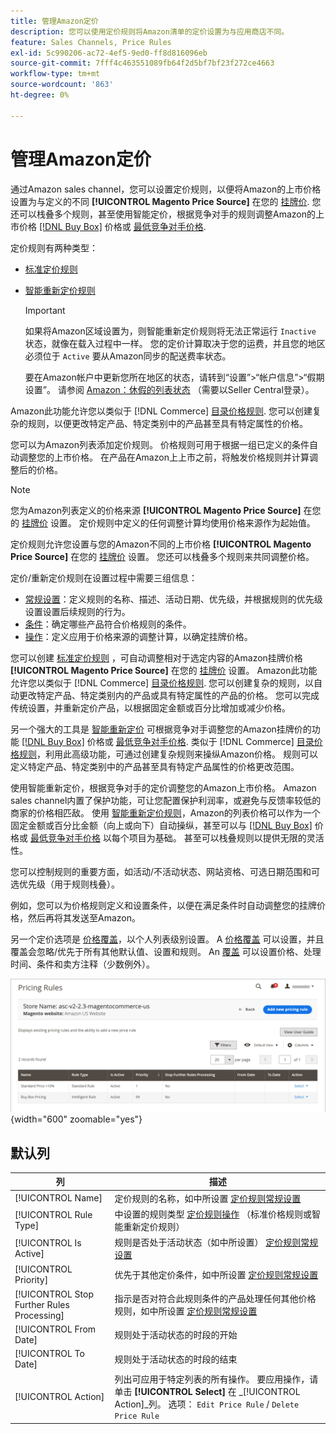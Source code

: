 ```yaml
---
title: 管理Amazon定价
description: 您可以使用定价规则将Amazon清单的定价设置为与应用商店不同。
feature: Sales Channels, Price Rules
exl-id: 5c990206-ac72-4ef5-9ed0-ff8d816096eb
source-git-commit: 7fff4c463551089fb64f2d5bf7bf23f272ce4663
workflow-type: tm+mt
source-wordcount: '863'
ht-degree: 0%

---
```


# 管理Amazon定价

通过Amazon sales channel，您可以设置定价规则，以便将Amazon的上市价格设置为与定义的不同 **[!UICONTROL Magento Price Source]** 在您的 [挂牌价](./listing-price.md). 您还可以栈叠多个规则，甚至使用智能定价，根据竞争对手的规则调整Amazon的上市价格 [[!DNL Buy Box]](./buy-box-competitor-pricing.md) 价格或 [最低竞争对手价格](./lowest-competitor-pricing.md).

定价规则有两种类型：

- [标准定价规则](./standard-price-rules.md)
- [智能重新定价规则](./intelligent-repricing-rules.md)

  >[!IMPORTANT]
  >
  >如果将Amazon区域设置为，则智能重新定价规则将无法正常运行 `Inactive` 状态，就像在载入过程中一样。 您的定价计算取决于您的运费，并且您的地区必须位于 `Active` 要从Amazon同步的配送费率状态。
  >
  >要在Amazon帐户中更新您所在地区的状态，请转到“设置”>“帐户信息”>“假期设置”。 请参阅 [Amazon：休假的列表状态](https://sellercentral.amazon.com/gp/help/help.html?itemID=200135620) （需要以Seller Central登录）。

Amazon此功能允许您以类似于 [!DNL Commerce] [目录价格规则](https://experienceleague.adobe.com/docs/commerce-admin/catalog/products/pricing/pricing-advanced.html). 您可以创建复杂的规则，以便更改特定产品、特定类别中的产品甚至具有特定属性的价格。

您可以为Amazon列表添加定价规则。 价格规则可用于根据一组已定义的条件自动调整您的上市价格。 在产品在Amazon上上市之前，将触发价格规则并计算调整后的价格。

>[!NOTE]
>
>您为Amazon列表定义的价格来源 **[!UICONTROL Magento Price Source]** 在您的 [挂牌价](./listing-price.md) 设置。 定价规则中定义的任何调整计算均使用价格来源作为起始值。

定价规则允许您设置与您的Amazon不同的上市价格 **[!UICONTROL Magento Price Source]** 在您的 [挂牌价](./listing-price.md) 设置。 您还可以栈叠多个规则来共同调整价格。

定价/重新定价规则在设置过程中需要三组信息：

- [常规设置](./pricing-rule-general-settings.md)：定义规则的名称、描述、活动日期、优先级，并根据规则的优先级设置设置后续规则的行为。
- [条件](./pricing-rule-conditions.md)：确定哪些产品符合价格规则的条件。
- [操作](./pricing-rule-actions.md)：定义应用于价格来源的调整计算，以确定挂牌价格。

您可以创建 [标准定价规则](./standard-price-rules.md) ，可自动调整相对于选定内容的Amazon挂牌价格 **[!UICONTROL Magento Price Source]** 在您的 [挂牌价](./listing-price.md) 设置。 Amazon此功能允许您以类似于 [!DNL Commerce] [目录价格规则](https://experienceleague.adobe.com/docs/commerce-admin/marketing/promotions/catalog-rules/price-rules-catalog.html). 您可以创建复杂的规则，以自动更改特定产品、特定类别内的产品或具有特定属性的产品的价格。 您可以完成传统设置，并重新定价产品，以根据固定金额或百分比增加或减少价格。

另一个强大的工具是 [智能重新定价](./intelligent-repricing-rules.md) 可根据竞争对手调整您的Amazon挂牌价的功能 [[!DNL Buy Box]](./buy-box-competitor-pricing.md) 价格或 [最低竞争对手价格](./lowest-competitor-pricing.md). 类似于 [!DNL Commerce] [目录价格规则](https://experienceleague.adobe.com/docs/commerce-admin/marketing/promotions/catalog-rules/price-rules-catalog.html)，利用此高级功能，可通过创建复杂规则来操纵Amazon价格。 规则可以定义特定产品、特定类别中的产品甚至具有特定产品属性的价格更改范围。

使用智能重新定价，根据竞争对手的定价调整您的Amazon上市价格。 Amazon sales channel内置了保护功能，可让您配置保护利润率，或避免与反馈率较低的商家的价格相匹敌。 使用 [智能重新定价规则](./intelligent-repricing-rules.md)，Amazon的列表价格可以作为一个固定金额或百分比金额（向上或向下）自动操纵，甚至可以与 [[!DNL Buy Box]](./buy-box-competitor-pricing.md) 价格或 [最低竞争对手价格](./lowest-competitor-pricing.md) 以每个项目为基础。 甚至可以栈叠规则以提供无限的灵活性。

您可以控制规则的重要方面，如活动/不活动状态、网站资格、可选日期范围和可选优先级（用于规则栈叠）。

例如，您可以为价格规则定义和设置条件，以便在满足条件时自动调整您的挂牌价格，然后再将其发送至Amazon。

另一个定价选项是 [价格覆盖](./overrides.md)，以个人列表级别设置。 A [价格覆盖](./overrides.md) 可以设置，并且覆盖会忽略/优先于所有其他默认值、设置和规则。 An [覆盖](./overrides.md) 可以设置价格、处理时间、条件和卖方注释（少数例外）。

![定价规则](assets/amazon-pricing-rules.png){width="600" zoomable="yes"}

## 默认列

| 列 | 描述 |
|--------------------------------------------|------------------------------------------------------------------------------------------------------------------------------------------------------------------------------------------------------|
| [!UICONTROL Name] | 定价规则的名称，如中所设置 [定价规则常规设置](./pricing-rule-general-settings.md) |
| [!UICONTROL Rule Type] | 中设置的规则类型 [定价规则操作](./pricing-rule-actions.md) （标准价格规则或智能重新定价规则） |
| [!UICONTROL Is Active] | 规则是否处于活动状态（如中所设置） [定价规则常规设置](./pricing-rule-general-settings.md) |
| [!UICONTROL Priority] | 优先于其他定价条件，如中所设置 [定价规则常规设置](./pricing-rule-general-settings.md) |
| [!UICONTROL Stop Further Rules Processing] | 指示是否对符合此规则条件的产品处理任何其他价格规则，如中所设置 [定价规则常规设置](./pricing-rule-general-settings.md) |
| [!UICONTROL From Date] | 规则处于活动状态的时段的开始 |
| [!UICONTROL To Date] | 规则处于活动状态的时段的结束 |
| [!UICONTROL Action] | 列出可应用于特定列表的所有操作。 要应用操作，请单击 **[!UICONTROL Select]** 在 _[!UICONTROL Action]_列。 选项： `Edit Price Rule` / `Delete Price Rule` |
